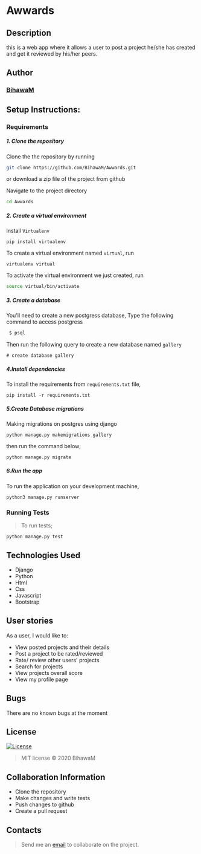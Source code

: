 # Awwards

## Description
this is a web app where it allows a user to post a project he/she has created and get it reviewed by his/her peers.

## Author
### [BihawaM](https://github.com/BihawaM)



## Setup Instructions:
### Requirements

##### 1. Clone the repository
Clone the the repository by running

   ```bash
   git clone https://github.com/BihawaM/Awwards.git
   ```
 or download a zip file of the project from github


Navigate to the project directory
```bash
cd Awwards
```

##### 2. Create a virtual environment
 Install `Virtualenv`

   ```prettier
   pip install virtualenv
   ```

To create a virtual environment named `virtual`, run

   ```prettier
   virtualenv virtual
   ```
To activate the virtual environment we just created, run

   ```bash
   source virtual/bin/activate
   ```

##### 3. Create a database
You'll need to create a new postgress database, Type the following command to access postgress
   ```bash
    $ psql
   ```
   Then run the following query to create a new database named ```gallery```
   ```prettier
   # create database gallery
   ```


#####  4.Install dependencies
To install the requirements from `requirements.txt` file,

   ```prettier
   pip install -r requirements.txt
   ```

#####  5.Create Database migrations
Making migrations on postgres using django

```prettier
python manage.py makemigrations gallery
```


then run the command below;

 ```bash
 python manage.py migrate
 ```

##### 6.Run the app
To run the application on your development machine,

    python3 manage.py runserver

### Running Tests
>To run tests;

    python manage.py test

## Technologies Used
* Django
* Python
* Html
* Css
* Javascript
* Bootstrap


## User stories
As a user, I would like to:

* View posted projects and their details
* Post a project to be rated/reviewed
* Rate/ review other users' projects
* Search for projects
* View projects overall score
* View my profile page


## Bugs
There are no known bugs at the moment

## License
[![License](https://img.shields.io/packagist/l/loopline-systems/closeio-api-wrapper.svg)](http://opensource.org/licenses/MIT)
>MIT license &copy;  2020 BihawaM

## Collaboration Information
* Clone the repository
* Make changes and write tests
* Push changes to github
* Create a pull request

## Contacts
> Send me an [email](bihawam271@gmail.com) to collaborate on the project.

